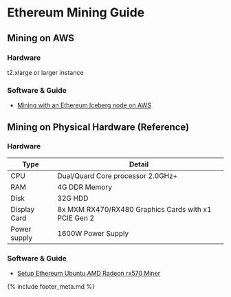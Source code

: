 # Ethereum Mining Guide

## Mining on AWS

### Hardware

t2.xlarge or larger instance

### Software & Guide
- [Mining with an Ethereum Iceberg node on AWS](https://medium.com/madhavanmalolan/mining-with-an-ethereum-iceberg-node-on-aws-for-noobs-3ac52badf0c2)

## Mining on Physical Hardware (Reference)

### Hardware 

Type         | Detail
------------ | ----------------------------------
CPU          | Dual/Quard Core processor 2.0GHz+
RAM          | 4G DDR Memory
Disk         | 32G HDD
Display Card | 8x MXM RX470/RX480 Graphics Cards with x1 PCI­E Gen 2
Power supply | 1600W Power Supply

### Software & Guide
- [Setup Ethereum Ubuntu AMD Radeon rx570 Miner](http://centosquestions.com/quick-setup-claymore-ethereum-mining-ubuntu-amd-radeon-rx570/)

{% include footer_meta.md %}
